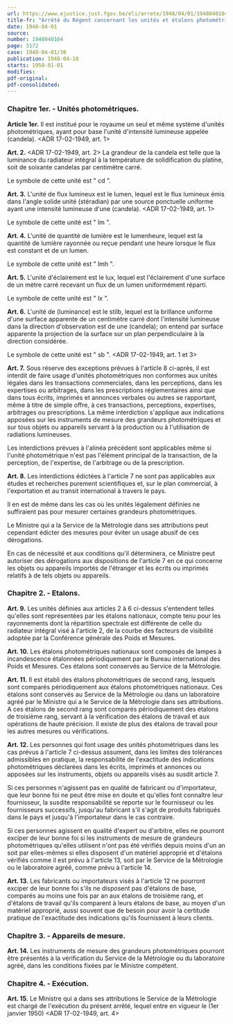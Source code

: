 ```yaml
---
url: https://www.ejustice.just.fgov.be/eli/arrete/1948/04/01/1948040104/justel
title-fr: "Arrêté du Régent concernant les unités et étalons photométriques."
date: 1948-04-01
source:
number: 1948040104
page: 3172
case: 1948-04-01/30
publication: 1948-04-18
starts: 1950-01-01
modifies:
pdf-original:
pdf-consolidated:
---
```


### Chapitre 1er. - Unités photométriques.

**Article 1er.** Il est institué pour le royaume un seul et même système d'unités photométriques, ayant pour base l'unité d'intensité lumineuse appelée (candela). <ADR 17-02-1949, art. 1>

**Art. 2.** <ADR 17-02-1949, art. 2> La grandeur de la candela est telle que la luminance du radiateur intégral à la température de solidification du platine, soit de soixante candelas par centimètre carré.

Le symbole de cette unité est " cd ".

**Art. 3.** L'unité de flux lumineux est le lumen, lequel est le flux lumineux émis dans l'angle solide unité (stéradian) par une source ponctuelle uniforme ayant une intensité lumineuse d'une (candela). <ADR 17-02-1949, art. 1>

Le symbole de cette unité est " lm ".

**Art. 4.** L'unité de quantité de lumière est le lumenheure, lequel est la quantité de lumière rayonnée ou reçue pendant une heure lorsque le flux est constant et de un lumen.

Le symbole de cette unité est " lmh ".

**Art. 5.** L'unité d'éclairement est le lux, lequel est l'éclairement d'une surface de un mètre carré recevant un flux de un lumen uniformément réparti.

Le symbole de cette unité est " lx ".

**Art. 6.** L'unité de (luminance) est le stilb, lequel est la brillance uniforme d'une surface apparente de un centimètre carré dont l'intensité lumineuse dans la direction d'observation est de une (candela); on entend par surface apparente la projection de la surface sur un plan perpendiculaire à la direction considérée.

Le symbole de cette unité est " sb ". <ADR 17-02-1949, art. 1 et 3>

**Art. 7.** Sous réserve des exceptions prévues à l'article 8 ci-après, il est interdit de faire usage d'unités photométriques non conformes aux unités légales dans les transactions commerciales, dans les perceptions, dans les expertises ou arbitrages, dans les prescriptions réglementaires ainsi que dans tous écrits, imprimés et annonces verbales ou autres se rapportant, même à titre de simple offre, à ces transactions, perceptions, expertises, arbitrages ou prescriptions. La même interdiction s'applique aux indications apposées sur les instruments de mesure des grandeurs photométriques et sur tous objets ou appareils servant à la production ou à l'utilisation de radiations lumineuses.

Les interdictions prévues à l'alinéa précédent sont applicables même si l'unité photométrique n'est pas l'élément principal de la transaction, de la perception, de l'expertise, de l'arbitrage ou de la prescription.

**Art. 8.** Les interdictions édictées à l'article 7 ne sont pas applicables aux études et recherches purement scientifiques et, sur le plan commercial, à l'exportation et au transit international à travers le pays.

Il en est de même dans les cas où les unités légalement définies ne suffiraient pas pour mesurer certaines grandeurs photométriques.

Le Ministre qui a la Service de la Métrologie dans ses attributions peut cependant édicter des mesures pour éviter un usage abusif de ces dérogations.

En cas de nécessité et aux conditions qu'il déterminera, ce Ministre peut autoriser des dérogations aux dispositions de l'article 7 en ce qui concerne les objets ou appareils importés de l'étranger et les écrits ou imprimés relatifs à de tels objets ou appareils.

### Chapitre 2. - Etalons.

**Art. 9.** Les unités définies aux articles 2 à 6 ci-dessus s'entendent telles qu'elles sont représentées par les étalons nationaux, compte tenu pour les rayonnements dont la répartition spectrale est différente de celle du radiateur intégral visé à l'article 2, de la courbe des facteurs de visibilité adoptée par la Conférence générale des Poids et Mesures.

**Art. 10.** Les étalons photométriques nationaux sont composés de lampes à incandescence étalonnées périodiquement par le Bureau international des Poids et Mesures. Ces étalons sont conservés au Service de la Métrologie.

**Art. 11.** Il est établi des étalons photométriques de second rang, lesquels sont comparés périodiquement aux étalons photométriques nationaux. Ces étalons sont conservés au Service de la Métrologie ou dans un laboratoire agréé par le Ministre qui a le Service de la Métrologie dans ses attributions. A ces étalons de second rang sont comparés périodiquement des étalons de troisième rang, servant à la vérification des étalons de travail et aux opérations de haute précision. Il existe de plus des étalons de travail pour les autres mesures ou vérifications.

**Art. 12.** Les personnes qui font usage des unités photométriques dans les cas prévus à l'article 7 ci-dessus assument, dans les limites des tolérances admissibles en pratique, la responsabilité de l'exactitude des indications photométriques déclarées dans les écrits, imprimés et annonces ou apposées sur les instruments, objets ou appareils visés au susdit article 7.

Si ces personnes n'agissent pas en qualité de fabricant ou d'importateur, que leur bonne foi ne peut être mise en doute et qu'elles font connaître leur fournisseur, la susdite responsabilité se reporte sur le fournisseur ou les fournisseurs successifs, jusqu'au fabricant s'il s'agit de produits fabriqués dans le pays et jusqu'à l'importateur dans le cas contraire.

Si ces personnes agissent en qualité d'expert ou d'arbitre, elles ne pourront exciper de leur bonne foi si les instruments de mesure de grandeurs photométriques qu'elles utilisent n'ont pas été vérifiés depuis moins d'un an soit par elles-mêmes si elles disposent d'un matériel approprié et d'étalons vérifiés comme il est prévu à l'article 13, soit par le Service de la Métrologie ou le laboratoire agréé, comme prévu à l'article 14.

**Art. 13.** Les fabricants ou importateurs visés à l'article 12 ne pourront exciper de leur bonne foi s'ils ne disposent pas d'étalons de base, comparés au moins une fois par an aux étalons de troisième rang, et d'étalons de travail qu'ils comparent à leurs étalons de base, au moyen d'un matériel approprié, aussi souvent que de besoin pour avoir la certitude pratique de l'exactitude des indications qu'ils fournissent à leurs clients.

### Chapitre 3. - Appareils de mesure.

**Art. 14.** Les instruments de mesure des grandeurs photométriques pourront être présentés à la vérification du Service de la Métrologie ou du laboratoire agréé, dans les conditions fixées par le Ministre compétent.

### Chapitre 4. - Exécution.

**Art. 15.** Le Ministre qui a dans ses attributions le Service de la Métrologie est chargé de l'exécution du présent arrêté, lequel entre en vigueur le (1er janvier 1950) <ADR 17-02-1949, art. 4>
